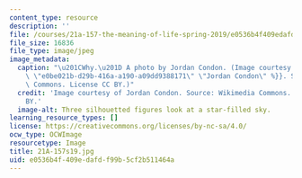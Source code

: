 ```yaml
---
content_type: resource
description: ''
file: /courses/21a-157-the-meaning-of-life-spring-2019/e0536b4f409edafdf99b5cf2b511464a_21A-157s19.jpg
file_size: 16836
file_type: image/jpeg
image_metadata:
  caption: "\u201CWhy.\u201D A photo by Jordan Condon. (Image courtesy of {{% resource_link\
    \ \"e0be021b-d29b-416a-a190-a09dd9388171\" \"Jordan Condon\" %}}. Source: Wikimedia\
    \ Commons. License CC BY.)"
  credit: 'Image courtesy of Jordan Condon. Source: Wikimedia Commons. License CC
    BY.'
  image-alt: Three silhouetted figures look at a star-filled sky.
learning_resource_types: []
license: https://creativecommons.org/licenses/by-nc-sa/4.0/
ocw_type: OCWImage
resourcetype: Image
title: 21A-157s19.jpg
uid: e0536b4f-409e-dafd-f99b-5cf2b511464a
---
```

